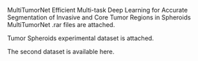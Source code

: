 MultiTumorNet
Efficient Multi-task Deep Learning for Accurate Segmentation of Invasive and Core Tumor Regions in Spheroids
MultiTumorNet .rar files are attached.

Tumor Spheroids experimental dataset is attached.

The second dataset is available here.

